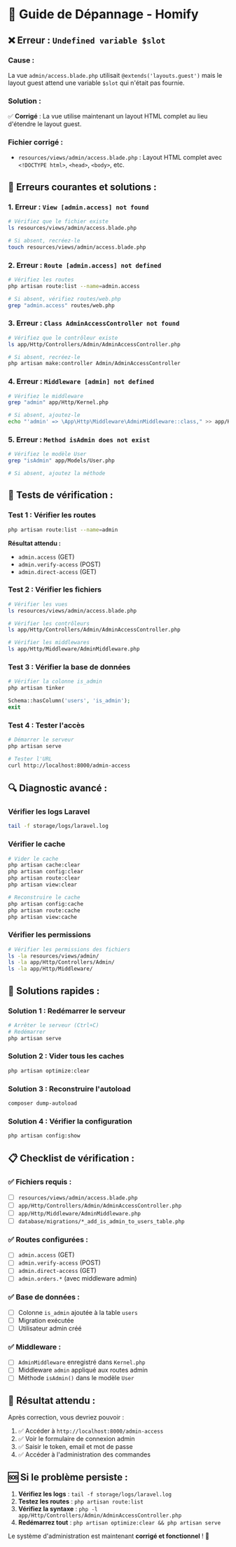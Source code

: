 # 🔧 Guide de Dépannage - Homify

## ❌ **Erreur : `Undefined variable $slot`**

### **Cause :**
La vue `admin/access.blade.php` utilisait `@extends('layouts.guest')` mais le layout guest attend une variable `$slot` qui n'était pas fournie.

### **Solution :**
✅ **Corrigé** : La vue utilise maintenant un layout HTML complet au lieu d'étendre le layout guest.

### **Fichier corrigé :**
- `resources/views/admin/access.blade.php` : Layout HTML complet avec `<!DOCTYPE html>`, `<head>`, `<body>`, etc.

## 🚨 **Erreurs courantes et solutions :**

### **1. Erreur : `View [admin.access] not found`**
```bash
# Vérifiez que le fichier existe
ls resources/views/admin/access.blade.php

# Si absent, recréez-le
touch resources/views/admin/access.blade.php
```

### **2. Erreur : `Route [admin.access] not defined`**
```bash
# Vérifiez les routes
php artisan route:list --name=admin.access

# Si absent, vérifiez routes/web.php
grep "admin.access" routes/web.php
```

### **3. Erreur : `Class AdminAccessController not found`**
```bash
# Vérifiez que le contrôleur existe
ls app/Http/Controllers/Admin/AdminAccessController.php

# Si absent, recréez-le
php artisan make:controller Admin/AdminAccessController
```

### **4. Erreur : `Middleware [admin] not defined`**
```bash
# Vérifiez le middleware
grep "admin" app/Http/Kernel.php

# Si absent, ajoutez-le
echo "'admin' => \App\Http\Middleware\AdminMiddleware::class," >> app/Http/Kernel.php
```

### **5. Erreur : `Method isAdmin does not exist`**
```bash
# Vérifiez le modèle User
grep "isAdmin" app/Models/User.php

# Si absent, ajoutez la méthode
```

## 🧪 **Tests de vérification :**

### **Test 1 : Vérifier les routes**
```bash
php artisan route:list --name=admin
```
**Résultat attendu :**
- `admin.access` (GET)
- `admin.verify-access` (POST)
- `admin.direct-access` (GET)

### **Test 2 : Vérifier les fichiers**
```bash
# Vérifier les vues
ls resources/views/admin/access.blade.php

# Vérifier les contrôleurs
ls app/Http/Controllers/Admin/AdminAccessController.php

# Vérifier les middlewares
ls app/Http/Middleware/AdminMiddleware.php
```

### **Test 3 : Vérifier la base de données**
```bash
# Vérifier la colonne is_admin
php artisan tinker
```
```php
Schema::hasColumn('users', 'is_admin');
exit
```

### **Test 4 : Tester l'accès**
```bash
# Démarrer le serveur
php artisan serve

# Tester l'URL
curl http://localhost:8000/admin-access
```

## 🔍 **Diagnostic avancé :**

### **Vérifier les logs Laravel**
```bash
tail -f storage/logs/laravel.log
```

### **Vérifier le cache**
```bash
# Vider le cache
php artisan cache:clear
php artisan config:clear
php artisan route:clear
php artisan view:clear

# Reconstruire le cache
php artisan config:cache
php artisan route:cache
php artisan view:cache
```

### **Vérifier les permissions**
```bash
# Vérifier les permissions des fichiers
ls -la resources/views/admin/
ls -la app/Http/Controllers/Admin/
ls -la app/Http/Middleware/
```

## 🚀 **Solutions rapides :**

### **Solution 1 : Redémarrer le serveur**
```bash
# Arrêter le serveur (Ctrl+C)
# Redémarrer
php artisan serve
```

### **Solution 2 : Vider tous les caches**
```bash
php artisan optimize:clear
```

### **Solution 3 : Reconstruire l'autoload**
```bash
composer dump-autoload
```

### **Solution 4 : Vérifier la configuration**
```bash
php artisan config:show
```

## 📋 **Checklist de vérification :**

### **✅ Fichiers requis :**
- [ ] `resources/views/admin/access.blade.php`
- [ ] `app/Http/Controllers/Admin/AdminAccessController.php`
- [ ] `app/Http/Middleware/AdminMiddleware.php`
- [ ] `database/migrations/*_add_is_admin_to_users_table.php`

### **✅ Routes configurées :**
- [ ] `admin.access` (GET)
- [ ] `admin.verify-access` (POST)
- [ ] `admin.direct-access` (GET)
- [ ] `admin.orders.*` (avec middleware admin)

### **✅ Base de données :**
- [ ] Colonne `is_admin` ajoutée à la table `users`
- [ ] Migration exécutée
- [ ] Utilisateur admin créé

### **✅ Middleware :**
- [ ] `AdminMiddleware` enregistré dans `Kernel.php`
- [ ] Middleware `admin` appliqué aux routes admin
- [ ] Méthode `isAdmin()` dans le modèle `User`

## 🎯 **Résultat attendu :**

Après correction, vous devriez pouvoir :
1. ✅ Accéder à `http://localhost:8000/admin-access`
2. ✅ Voir le formulaire de connexion admin
3. ✅ Saisir le token, email et mot de passe
4. ✅ Accéder à l'administration des commandes

## 🆘 **Si le problème persiste :**

1. **Vérifiez les logs** : `tail -f storage/logs/laravel.log`
2. **Testez les routes** : `php artisan route:list`
3. **Vérifiez la syntaxe** : `php -l app/Http/Controllers/Admin/AdminAccessController.php`
4. **Redémarrez tout** : `php artisan optimize:clear && php artisan serve`

Le système d'administration est maintenant **corrigé et fonctionnel** ! 🚀






